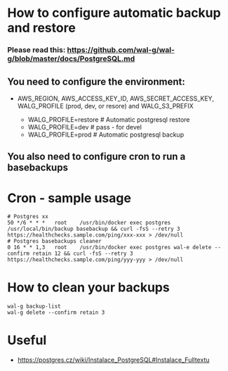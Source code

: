 # How to configure automatic backup and restore
### Please read this: https://github.com/wal-g/wal-g/blob/master/docs/PostgreSQL.md

## You need to configure the environment:
- AWS_REGION, AWS_ACCESS_KEY_ID, AWS_SECRET_ACCESS_KEY, WALG_PROFILE (prod, dev, or resore) and WALG_S3_PREFIX

    - WALG_PROFILE=restore # Automatic postgresql restore
    - WALG_PROFILE=dev # pass - for devel
    - WALG_PROFILE=prod # Automatic postgresql backup

## You also need to configure cron to run a basebackups
# Cron - sample usage
    # Postgres xx
    50 */6 * * *   root    /usr/bin/docker exec postgres /usr/local/bin/backup basebackup && curl -fsS --retry 3 https://healthchecks.sample.com/ping/xxx-xxx > /dev/null
    # Postgres basebackups cleaner
    0 16 * * 1,3   root    /usr/bin/docker exec postgres wal-e delete --confirm retain 12 && curl -fsS --retry 3 https://healthchecks.sample.com/ping/yyy-yyy > /dev/null


# How to clean your backups
    wal-g backup-list
    wal-g delete --confirm retain 3


# Useful
- https://postgres.cz/wiki/Instalace_PostgreSQL#Instalace_Fulltextu
